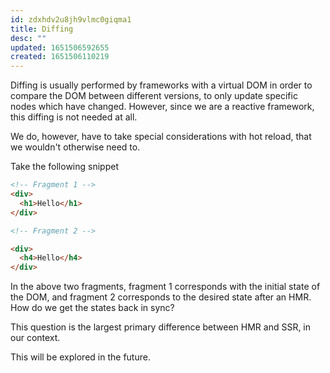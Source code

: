 ```yaml
---
id: zdxhdv2u8jh9vlmc0giqma1
title: Diffing
desc: ""
updated: 1651506592655
created: 1651506110219
---
```


Diffing is usually performed by frameworks with a virtual DOM in order to compare
the DOM between different versions, to only update specific nodes which have changed.
However, since we are a reactive framework, this diffing is not needed at all.

We do, however, have to take special considerations with hot reload, that we wouldn't
otherwise need to.

Take the following snippet

```html
<!-- Fragment 1 -->
<div>
  <h1>Hello</h1>
</div>

<!-- Fragment 2 -->

<div>
  <h4>Hello</h4>
</div>
```

In the above two fragments, fragment 1 corresponds with the initial state of the
DOM, and fragment 2 corresponds to the desired state after an HMR. How do we get
the states back in sync?

This question is the largest primary difference between HMR and SSR, in our context.

This will be explored in the future.
